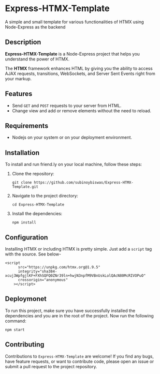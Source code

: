 # Express-HTMX-Template

A simple and small template for various functionalities of HTMX using Node-Express as the backend

<!-- ## Visit the App -->

<!-- Find this app [here]() -->

## Description

**Express-HTMX-Template** is a Node-Express project that helps you understand the power of HTMX.

The **HTMX** framework enhances HTML by giving you the ability to access AJAX requests, transitions, WebSockets, and Server Sent Events right from your markup.

## Features

- Send `GET` and `POST` requests to your server from HTML.
- Change view and add or remove elements without the need to reload.

## Requirements

- Nodejs on your system or on your deployment environment.

## Installation

To install and run friend.ly on your local machine, follow these steps:

1. Clone the repository:
   ```
   git clone https://github.com/subinoybiswas/Express-HTMX-Template.git
   ```
2. Navigate to the project directory:

   ```
   cd Express-HTMX-Template

   ```

3. Install the dependencies:
   ```
   npm install
   ```

## Configuration

Installing HTMX or including HTMX is pretty simple. Just add a `script` tag with the source. See below-

```
<script
      src="https://unpkg.com/htmx.org@1.9.5"
      integrity="sha384-xcuj3WpfgjlKF+FXhSQFQ0ZNr39ln+hwjN3npfM9VBnUskLolQAcN80McRIVOPuO"
      crossorigin="anonymous"
    ></script>
```
## Deploymonet

To run this project, make sure you have successfully installed the dependencies and you are in the root of the project.
Now run the following command:

```
npm start
```

## Contributing

Contributions to `Express-HTMX-Template` are welcome! If you find any bugs, have feature requests, or want to contribute code, please open an issue or submit a pull request to the project repository.
